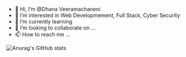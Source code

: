 - 👋 Hi, I’m @Dhana Veeramachaneni
- 👀 I’m interested in Web Developmement, Full Stack, Cyber Security
- 🌱 I’m currently learning 
- 💞️ I’m looking to collaborate on ...
- 📫 How to reach me ...

![Anurag's GitHub stats](https://github-readme-stats.vercel.app/api?username=DhanaV-git&show_icons=true&theme=radical)


<!---
DhanaV-git/DhanaV-git is a ✨ special ✨ repository because its `README.md` (this file) appears on your GitHub profile.
You can click the Preview link to take a look at your changes.
--->
